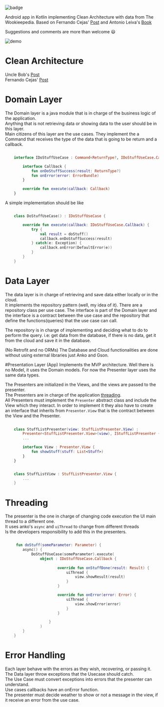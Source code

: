 ![badge](https://img.shields.io/badge/version-1.0.0-green.svg)

Android app in Kotlin implementing Clean Architecture with data from The Wookieepedia.
Based on Fernando Cejas' [Post](http://fernandocejas.com/2014/09/03/architecting-android-the-clean-way/) and	 Antonio Leiva's [Book](https://github.com/antoniolg/Kotlin-for-Android-Developers) 

Suggestions and comments are more than welcome :smiley:

![demo](./art/swkotlin.gif)

# Clean Architecture

Uncle Bob's [Post](http://blog.8thlight.com/uncle-bob/2012/08/13/the-clean-architecture.html)  
Fernando Cejas' [Post](http://fernandocejas.com/2014/09/03/architecting-android-the-clean-way/)  

# Domain Layer
The Domain layer is a java module that is in charge of the business logic of the application.   
Anything that is not retrieving data or showing data to the user should be in this layer.   
Main citizens of this layer are the use cases. They implement the a Command that receives the type of the data that is going to be return and a callback.   
```kotlin

	interface IDoStuffUseCase : Command<ReturnType?, IDoStuffUseCase.Callback> {

	    interface Callback {
	        fun onDoStuffSuccess(result: ReturnType?)
	        fun onError(error: ErrorBundle)
	    }

	    override fun execute(callback: Callback)
	}

```

A simple implementation should be like   

```kotlin

	class DoStuffUseCase() : IDoStuffUseCase {

	    override fun execute(callback: IDoStuffUseCase.Callback) {
	        try {
	            val result = doStuff()
	            callback.onDoStuffSuccess(result)
	        } catch(e: Exception) {
	            callback.onError(DefaultError(e))
	        }
	    }
	}
```
# Data Layer
The data layer is in charge of retrieving  and save data either locally or in the cloud.   
It implements the repository pattern (well, my idea of it). There are a repository class per use case. The interface is part of the Domain layer and the interface is a contract between the use case and the repository that define the functions(queries) that the use case can call.   
 
The repository is in charge of implementing and deciding what to do to perform the query. i.e: get data from the database, if there is no data, get it from the cloud and save it in the database.  

(No Retrofit and no ORMs) The Database and Cloud functionalities are done without using external libraries just Anko and Gson.  

#Presentation Layer (App) 
Implements the MVP architecture. Well there is no Model, it uses the Domain models. For now the Presenter layer uses the same data types.

The Presenters are initialized in the Views, and the views are passed to the presenter.  
The Presenters are in charge of the application [threading](#threading).   
All Presenters must implement the `Presenter` abstract class and include the View which they interact. In order to implement it  they also have to create an interface that inherits  from `Presenter.View` that is the contract between the View and the Presenter.  

```kotlin
	
	class StuffListPresenter(view: StuffListPresenter.View) : 
		Presenter<StuffListPresenter.View>(view), IStuffListPresenter {
		...

	    interface View : Presenter.View {
	        fun showStuff(stuff: List<Stuff>)
	    }
    }
```
```kotlin

    class StuffListView : StuffListPresenter.View {
    	...
    }

```

# Threading
The presenter is the one in charge of changing code execution the UI main thread to a different one.   
It uses anko's `async` and `uiThread`  to change from different threads   
Is the developers responsibility to add this in the presenters.  
```kotlin

	 fun doStuff(someParameter: Parameter) {
        async() {
            DoStuffUseCase(someParameter).execute(
            	object : IDoStuffUseCase.Callback {
                       
                        override fun onStuffDone(result: Result) {
                            uiThread {
                                view.showResult(result)
                            }
                        }

                        override fun onError(error: Error) {
                            uiThread {
                                view.showError(error)
                            }
                        }

                    }
                )
        }
    }

```

# Error Handling
Each layer behave with the errors as they wish, recovering, or passing it.  
The Data layer throw exceptions that the Usecase should catch.  
The Use Case must convert exceptions into errors that the presenter can understand.  
Use cases callbacks have an onError function.  
The presenter must decide weather to show or not a message in the view, if it receive an error from the use case.  

